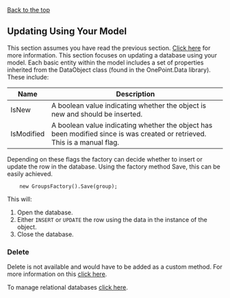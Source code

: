 [Back to the top](README.md)

## Updating Using Your Model
This section assumes you have read the previous section. [Click here](Custom.md) for more information.
This section focuses on updating a database using your model. Each basic entity within the model includes a set of properties
inherited from the DataObject class (found in the OnePoint.Data library). These include:

Name | Description
---- | -----------
IsNew | A boolean value indicating whether the object is new and should be inserted.
IsModified | A boolean value indicating whether the object has been modified since is was created or retrieved. This is a manual flag.

Depending on these flags the factory can decide whether to insert or update the row in the database.
Using the factory method Save, this can be easily achieved.
```
    new GroupsFactory().Save(group);
```

This will:
1. Open the database.
2. Either `INSERT` or `UPDATE` the row using the data in the instance of the object.
3. Close the database.

### Delete
Delete is not available and would have to be added as a custom method. For more information on this [click here](Custom.md).

To manage relational databases [click here](Relational.md).
